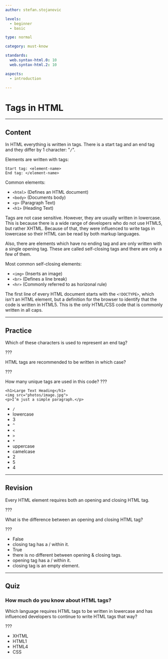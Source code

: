 ```yaml
---
author: stefan.stojanovic

levels:
  - beginner
  - basic

type: normal

category: must-know

standards:
  web.syntax-html.0: 10
  web.syntax-html.2: 10

aspects:
  - introduction

---
```

# Tags in HTML
---
## Content

In HTML everything is written in tags. There is a start tag and an end tag and they differ by 1 character: "`/`".

Elements are written with tags:
```
Start tag: <element-name>
End tag: </element-name>
```

Common elements:
- `<html>` (Defines an HTML document)
- `<body>` (Documents body)
- `<p>` (Paragraph Text)
- `<h1>` (Heading Text)


Tags are not case sensitive. However, they are usually written in lowercase. This is because there is a wide range of developers who do not use HTML5, but rather XHTML. Because of that, they were influenced to write tags in lowercase so their HTML can be read by both markup languages.

Also, there are elements which have no ending tag and are only written with a single opening tag. These are called self-closing tags and there are only a few of them. 

Most common self-closing elements:
- `<img>` (Inserts an image)
- `<br>` (Defines a line break)
- `<hr>` (Commonly referred to as horizonal rule)

The first line of every HTML document starts with the `<!DOCTYPE>`, which isn't an HTML element, but a definition for the browser to identify that the code is written in HTML5. This is the only HTML/CSS code that is commonly written in all caps.

---
## Practice

Which of these characters is used to represent an end tag?

???

HTML tags are recommended to be written in which case?

???

How many unique tags are used in this code? ???
```
<h1>Large Text Heading</h1>
<img src="photos/image.jpg">
<p>I’m just a simple paragraph.</p>
```

* `/`
* lowercase
* 3
* `^`
* `<`
* `>`
* `*`
* uppercase
* camelcase
* 2
* 5
* 4

---
## Revision

Every HTML element requires both an opening and closing HTML tag.

???

What is the difference between an opening and closing HTML tag?

???

* False
* closing tag has a / within it.
* True
* there is no different between opening & closing tags.
* opening tag has a / within it.
* closing tag is an empty element.

---
## Quiz

### How much do you know about HTML tags?

Which language requires HTML tags to be written in lowercase and has influenced  developers to continue to write HTML tags that way?

???

* XHTML
* HTML1
* HTML4
* CSS
 
